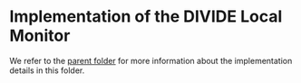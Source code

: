 # Implementation of the DIVIDE Local Monitor

We refer to the [parent folder](..) for more information about the implementation details in this folder.